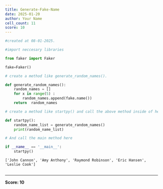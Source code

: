 ```yaml
---
title: Generate-Fake-Name
date: 2025-01-20
author: Your Name
cell_count: 11
score: 10
---
```


```python
#created at 08-01-2025.
```


```python
#import neccesary libraries
```


```python
from faker import Faker
```


```python
fake=Faker()
```


```python
# create a method like generate_random_names().
```


```python
def generate_random_names():
    random_names = []
    for x in range(5) :
        random_names.append(fake.name())
    return  random_names
```


```python
# create a method like startpy() and call the above method inside of here..
```


```python
def startpy():
    random_name_list = generate_random_names()   
    print(random_name_list)
```


```python
# And call the main method here
```


```python
if __name__ == '__main__':
    startpy()
```

    ['John Cannon', 'Amy Anthony', 'Raymond Robinson', 'Eric Hansen', 'Leslie Cook']



```python

```


---
**Score: 10**
